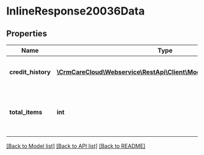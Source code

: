# InlineResponse20036Data

## Properties
Name | Type | Description | Notes
------------ | ------------- | ------------- | -------------
**credit_history** | [**\CrmCareCloud\Webservice\RestApi\Client\Model\CreditHistoryRecord[]**](CreditHistoryRecord.md) | List of the credit history records. | [optional] 
**total_items** | **int** | The number of all found credit history records. | [optional] 

[[Back to Model list]](../../README.md#documentation-for-models) [[Back to API list]](../../README.md#documentation-for-api-endpoints) [[Back to README]](../../README.md)

